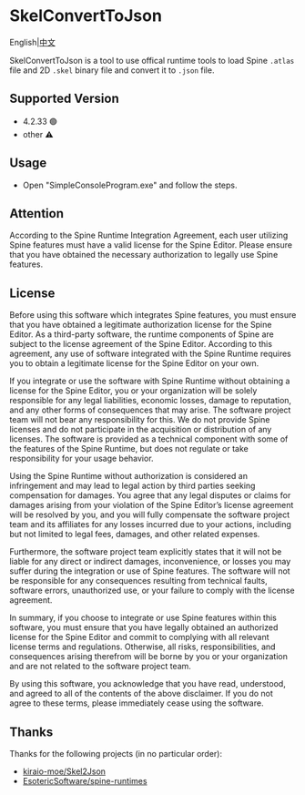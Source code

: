 # SkelConvertToJson
English|[中文](https://github.com/Icarus1419/SkelConvertToJson/blob/main/README.zh.md)

SkelConvertToJson is a tool to use offical runtime tools to load Spine `.atlas` file and 2D `.skel` binary file and convert it to `.json` file.

## Supported Version
- 4.2.33  :green_circle:
- other :warning:

## Usage

- Open "SimpleConsoleProgram.exe" and follow the steps.

## Attention
According to the Spine Runtime Integration Agreement, each user utilizing Spine features must have a valid license for the Spine Editor. Please ensure that you have obtained the necessary authorization to legally use Spine features.

## License
Before using this software which integrates Spine features, you must ensure that you have obtained a legitimate authorization license for the Spine Editor. As a third-party software, the runtime components of Spine are subject to the license agreement of the Spine Editor. According to this agreement, any use of software integrated with the Spine Runtime requires you to obtain a legitimate license for the Spine Editor on your own.

If you integrate or use the software with Spine Runtime without obtaining a license for the Spine Editor, you or your organization will be solely responsible for any legal liabilities, economic losses, damage to reputation, and any other forms of consequences that may arise. The software project team will not bear any responsibility for this. We do not provide Spine licenses and do not participate in the acquisition or distribution of any licenses. The software is provided as a technical component with some of the features of the Spine Runtime, but does not regulate or take responsibility for your usage behavior.

Using the Spine Runtime without authorization is considered an infringement and may lead to legal action by third parties seeking compensation for damages. You agree that any legal disputes or claims for damages arising from your violation of the Spine Editor’s license agreement will be resolved by you, and you will fully compensate the software project team and its affiliates for any losses incurred due to your actions, including but not limited to legal fees, damages, and other related expenses.

Furthermore, the software project team explicitly states that it will not be liable for any direct or indirect damages, inconvenience, or losses you may suffer during the integration or use of Spine features. The software will not be responsible for any consequences resulting from technical faults, software errors, unauthorized use, or your failure to comply with the license agreement.

In summary, if you choose to integrate or use Spine features within this software, you must ensure that you have legally obtained an authorized license for the Spine Editor and commit to complying with all relevant license terms and regulations. Otherwise, all risks, responsibilities, and consequences arising therefrom will be borne by you or your organization and are not related to the software project team.

By using this software, you acknowledge that you have read, understood, and agreed to all of the contents of the above disclaimer. If you do not agree to these terms, please immediately cease using the software.

## Thanks

Thanks for the following projects (in no particular order):
- [kiraio-moe/Skel2Json](https://github.com/kiraio-moe/Skel2Json)
- [EsotericSoftware/spine-runtimes](https://github.com/EsotericSoftware/spine-runtimes/)
